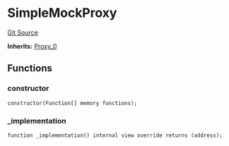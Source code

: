 # SimpleMockProxy
[Git Source](https://github.com/metacontract/mc/blob/main/src/devkit/Flattened.sol)

**Inherits:**
[Proxy_0](abstract.Proxy_0.md)


## Functions
### constructor


```solidity
constructor(Function[] memory functions);
```

### _implementation


```solidity
function _implementation() internal view override returns (address);
```

